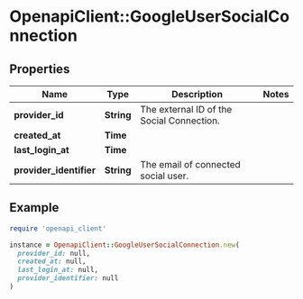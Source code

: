 # OpenapiClient::GoogleUserSocialConnection

## Properties

| Name | Type | Description | Notes |
| ---- | ---- | ----------- | ----- |
| **provider_id** | **String** | The external ID of the Social Connection. |  |
| **created_at** | **Time** |  |  |
| **last_login_at** | **Time** |  |  |
| **provider_identifier** | **String** | The email of connected social user. |  |

## Example

```ruby
require 'openapi_client'

instance = OpenapiClient::GoogleUserSocialConnection.new(
  provider_id: null,
  created_at: null,
  last_login_at: null,
  provider_identifier: null
)
```

